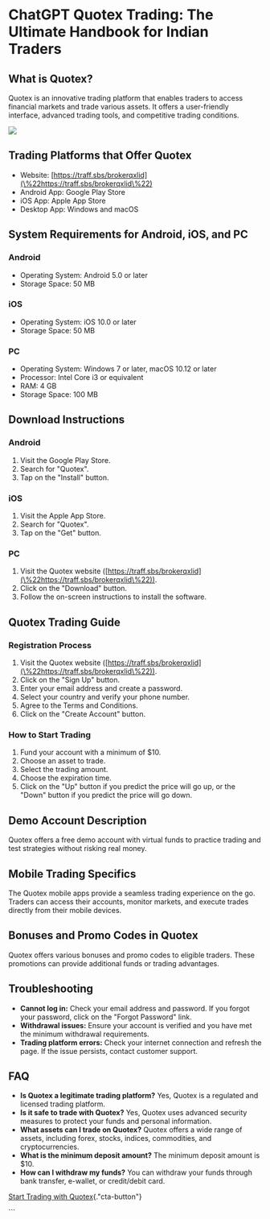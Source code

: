 # ChatGPT Quotex Trading: The Ultimate Handbook for Indian Traders

## What is Quotex?

Quotex is an innovative trading platform that enables traders to access
financial markets and trade various assets. It offers a user-friendly
interface, advanced trading tools, and competitive trading conditions.

[![](https://static.quotex.io/files/4_en/300_250.jpg)](https://traff.sbs/brokerqxlid)

## Trading Platforms that Offer Quotex

-   Website:
    [https://traff.sbs/brokerqxlid](\%22https://traff.sbs/brokerqxlid\%22)
-   Android App: Google Play Store
-   iOS App: Apple App Store
-   Desktop App: Windows and macOS

## System Requirements for Android, iOS, and PC

### Android

-   Operating System: Android 5.0 or later
-   Storage Space: 50 MB

### iOS

-   Operating System: iOS 10.0 or later
-   Storage Space: 50 MB

### PC

-   Operating System: Windows 7 or later, macOS 10.12 or later
-   Processor: Intel Core i3 or equivalent
-   RAM: 4 GB
-   Storage Space: 100 MB

## Download Instructions

### Android

1.  Visit the Google Play Store.
2.  Search for "Quotex".
3.  Tap on the "Install" button.

### iOS

1.  Visit the Apple App Store.
2.  Search for "Quotex".
3.  Tap on the "Get" button.

### PC

1.  Visit the Quotex website
    ([https://traff.sbs/brokerqxlid](\%22https://traff.sbs/brokerqxlid\%22)).
2.  Click on the "Download" button.
3.  Follow the on-screen instructions to install the software.

## Quotex Trading Guide

### Registration Process

1.  Visit the Quotex website
    ([https://traff.sbs/brokerqxlid](\%22https://traff.sbs/brokerqxlid\%22)).
2.  Click on the "Sign Up" button.
3.  Enter your email address and create a password.
4.  Select your country and verify your phone number.
5.  Agree to the Terms and Conditions.
6.  Click on the "Create Account" button.

### How to Start Trading

1.  Fund your account with a minimum of \$10.
2.  Choose an asset to trade.
3.  Select the trading amount.
4.  Choose the expiration time.
5.  Click on the "Up" button if you predict the price will go up,
    or the "Down" button if you predict the price will go down.

## Demo Account Description

Quotex offers a free demo account with virtual funds to practice trading
and test strategies without risking real money.

## Mobile Trading Specifics

The Quotex mobile apps provide a seamless trading experience on the go.
Traders can access their accounts, monitor markets, and execute trades
directly from their mobile devices.

## Bonuses and Promo Codes in Quotex

Quotex offers various bonuses and promo codes to eligible traders. These
promotions can provide additional funds or trading advantages.

## Troubleshooting

-   **Cannot log in:** Check your email address and password. If you
    forgot your password, click on the "Forgot Password" link.
-   **Withdrawal issues:** Ensure your account is verified and you have
    met the minimum withdrawal requirements.
-   **Trading platform errors:** Check your internet connection and
    refresh the page. If the issue persists, contact customer support.

## FAQ

-   **Is Quotex a legitimate trading platform?** Yes, Quotex is a
    regulated and licensed trading platform.
-   **Is it safe to trade with Quotex?** Yes, Quotex uses advanced
    security measures to protect your funds and personal information.
-   **What assets can I trade on Quotex?** Quotex offers a wide range of
    assets, including forex, stocks, indices, commodities, and
    cryptocurrencies.
-   **What is the minimum deposit amount?** The minimum deposit amount
    is \$10.
-   **How can I withdraw my funds?** You can withdraw your funds through
    bank transfer, e-wallet, or credit/debit card.

[Start Trading with
Quotex](\%22https://traff.sbs/brokerqxlid\%22){."cta-button"}

\`\`\`

